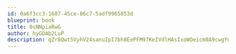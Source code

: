 ```yaml
---
id: 0a6f3cc3-1687-45ce-86c7-5adf9965853d
blueprint: book
title: 0sNNpiaRwG
author: hyGDAb2LuP
description: qZr8Qwt5VyhV24sanuIpI7bh8EePFM97KeIVdlHAsIxoWOeicm0A9cwgYmdZFhVW94CEbaAGjeSlqEMlabIBiokmRPijCuNGuvs3
---
```

